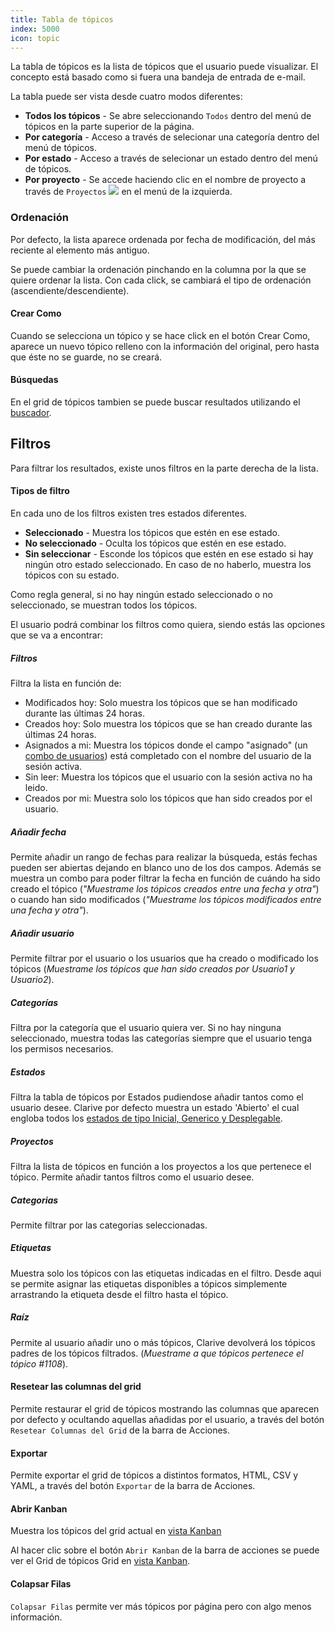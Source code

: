 ```yaml
---
title: Tabla de tópicos
index: 5000
icon: topic
---
```


La tabla de tópicos es la lista de tópicos que el usuario puede visualizar.  El concepto está basado como si fuera una
bandeja de entrada de e-mail.

La tabla puede ser vista desde cuatro modos diferentes:

- **Todos los tópicos** - Se abre seleccionando `Todos` dentro del menú de tópicos en la parte superior de la página.
- **Por categoría** - Acceso a través de selecionar una categoría dentro del menú de tópicos.
- **Por estado** - Acceso a través de selecionar un estado dentro del menú de tópicos.
- **Por proyecto** - Se accede haciendo clic en el nombre de proyecto a través de `Proyectos`
  ![](/static/images/icons/project.svg) en el menú de la izquierda.

### Ordenación

Por defecto, la lista aparece ordenada por fecha de modificación, del más reciente al elemento más antiguo.

Se puede cambiar la ordenación pinchando en la columna por la que se quiere ordenar la lista.  Con cada click, se
cambiará el tipo de ordenación (ascendiente/descendiente).

#### Crear Como

Cuando se selecciona un tópico y se hace click en el botón Crear Como, aparece un nuevo tópico relleno con la
información del original, pero hasta que éste no se guarde, no se creará.

#### Búsquedas

En el grid de tópicos tambien se puede buscar resultados utilizando el [buscador](/getting-started/search-syntax).

## Filtros

Para filtrar los resultados, existe unos filtros en la parte derecha de la lista.

#### Tipos de filtro

En cada uno de los filtros existen tres estados diferentes.

- **Seleccionado** - Muestra los tópicos que estén en ese estado.
- **No seleccionado** - Oculta los tópicos que estén en ese estado.
- **Sin seleccionar** - Esconde los tópicos que estén en ese estado si hay ningún otro estado seleccionado. En caso de
  no haberlo, muestra los tópicos con su estado.

Como regla general, si no hay ningún estado seleccionado o no seleccionado, se muestran todos los tópicos.

El usuario podrá combinar los filtros como quiera, siendo estás las opciones que se va a encontrar:

##### Filtros

Filtra la lista en función de:

- Modificados hoy: Solo muestra los tópicos que se han modificado durante las últimas 24 horas.
- Creados hoy: Solo muestra los tópicos que se han creado durante las últimas 24 horas.
- Asignados a mi: Muestra los tópicos donde el campo "asignado" (un [combo de
  usuarios](/ee/palette/fieldlets/user-combo)) está completado con el nombre del usuario de la sesión activa.
- Sin leer: Muestra los tópicos que el usuario con la sesión activa no ha leido.
- Creados por mi: Muestra solo los tópicos que han sido creados por el usuario.

##### Añadir fecha

Permite añadir un rango de fechas para realizar la búsqueda, estás fechas pueden ser abiertas dejando en blanco uno de
los dos campos. Además se muestra un combo para poder filtrar la fecha en función de cuándo ha sido creado el tópico
(*"Muestrame los tópicos creados entre una fecha y otra"*) o cuando han sido modificados (*"Muestrame los tópicos
modificados entre una fecha y otra"*).

##### Añadir usuario

Permite filtrar por el usuario o los usuarios que ha creado o modificado los tópicos (*Muestrame los tópicos que han
sido creados por Usuario1 y Usuario2*).

##### Categorías

Filtra por la categoría que el usuario quiera ver. Si no hay ninguna seleccionado, muestra todas las categorías siempre
que el usuario tenga los permisos necesarios.

##### Estados

Filtra la tabla de tópicos por Estados pudiendose añadir tantos como el usuario desee. Clarive por defecto muestra un
estado 'Abierto' el cual engloba todos los [estados de tipo Inicial, Generico y Desplegable](/admin/status).

##### Proyectos

Filtra la lista de tópicos en función a los proyectos a los que pertenece el tópico. Permite añadir tantos filtros como
el usuario desee.

##### Categorias

Permite filtrar por las categorias seleccionadas.

##### Etiquetas

Muestra solo los tópicos con las etiquetas indicadas en el filtro. Desde aqui se permite asignar las etiquetas
disponibles a tópicos simplemente arrastrando la etiqueta desde el filtro hasta el tópico.

##### Raíz

Permite al usuario añadir uno o más tópicos, Clarive devolverá los tópicos padres de los tópicos filtrados. (*Muestrame
a que tópicos pertenece el tópico #1108*).

#### Resetear las columnas del grid

Permite restaurar el grid de tópicos mostrando las columnas que aparecen por defecto y ocultando aquellas añadidas por
el usuario, a través del botón `Resetear Columnas del Grid` de la barra de Acciones.

#### Exportar

Permite exportar el grid de tópicos a distintos formatos, HTML, CSV y YAML, a través del botón `Exportar` de la barra de
Acciones.

#### Abrir Kanban

Muestra los tópicos del grid actual en [vista Kanban](/getting-started/kanban)

Al hacer clic sobre el botón `Abrir Kanban` de la barra de acciones se puede ver el Grid de tópicos Grid en [vista
Kanban](/getting-started/kanban).

#### Colapsar Filas

`Colapsar Filas` permite ver más tópicos por página pero con algo menos información.
